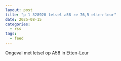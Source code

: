 ```yaml
---
layout: post
title: "p 1 328920 letsel a58 re 76,5 etten-leur"
date: 2025-08-15
categories: 
  - rss
tags: 
  - feed
---
```


Ongeval met letsel op A58 in Etten-Leur
